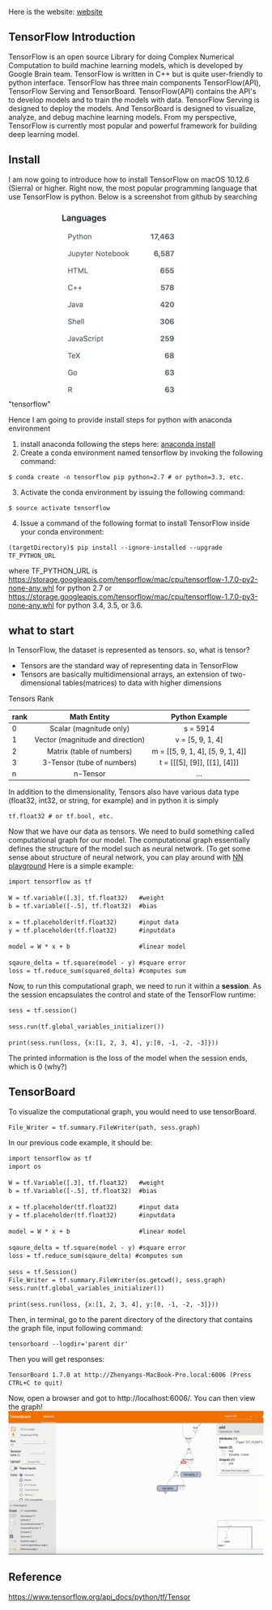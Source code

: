 Here is the website: [website](https://vfs.cloud9.us-east-1.amazonaws.com/vfs/9d2a4c2e9e224abea5aa6a8e88ebbbeb/preview/src/index.html)

## TensorFlow Introduction

TensorFlow is an open source Library for doing Complex Numerical Computation to build machine learning models, which is developed by Google Brain team. TensorFlow is written in C++ but is quite user-friendly to python interface. TensorFlow has three main components TensorFlow(API), TensorFlow Serving and TensorBoard. TensorFlow(API) contains the API's to develop models and to train the models with data. TensorFlow Serving is designed to deploy the models. And TensorBoard is designed to visualize, analyze, and debug machine learning models.
From my perspective, TensorFlow is currently most popular and powerful framework for building deep learning model.

## Install
I am now going to introduce how to install TensorFlow on macOS 10.12.6 (Sierra) or higher.
Right now, the most popular programming language that use TensorFlow is python. Below is a screenshot from github by searching "tensorflow"
![](https://github.com/zhenyangy/5914_techteam/blob/master/1.png)

Hence I am going to provide install steps for python with anaconda environment
1. install anaconda following the steps here: [anaconda install](https://docs.anaconda.com/anaconda/install/mac-os#macos-graphical-install)
2. Create a conda environment named tensorflow by invoking the following command:
```
$ conda create -n tensorflow pip python=2.7 # or python=3.3, etc.
```
3. Activate the conda environment by issuing the following command:
```
$ source activate tensorflow
```
4. Issue a command of the following format to install TensorFlow inside your conda environment:
```
(targetDirectory)$ pip install --ignore-installed --upgrade TF_PYTHON_URL
```
where TF_PYTHON_URL is https://storage.googleapis.com/tensorflow/mac/cpu/tensorflow-1.7.0-py2-none-any.whl for python 2.7 or https://storage.googleapis.com/tensorflow/mac/cpu/tensorflow-1.7.0-py3-none-any.whl for python 3.4, 3.5, or 3.6.

## what to start

In TensorFlow, the dataset is represented as tensors. so, what is tensor?
* Tensors are the standard way of representing data in TensorFlow
* Tensors are basically multidimensional arrays, an extension of two-dimensional tables(matrices) to data with higher dimensions

Tensors Rank

| rank |            Math Entity           |          Python Example          |
|------|:--------------------------------:|:--------------------------------:|
| 0    |      Scalar (magnitude only)     |             s = 5914             |
| 1    | Vector (magnitude and direction) |         v = [5, 9, 1, 4]         |
| 2    |     Matrix (table of numbers)    | m = [[5, 9, 1, 4], [5, 9, 1, 4]] |
| 3    |    3-Tensor (tube of numbers)    |   t = [[[5], [9]], [[1], [4]]]   |
| n    |             n-Tensor             |                ...               |

In addition to the dimensionality, Tensors also have various data type (float32, int32, or string, for example) and in python it is simply 
```
tf.float32 # or tf.bool, etc.
```

Now that we have our data as tensors. We need to build something called computational graph for our model.
The computational graph essentially defines the structure of the model such as neural network. (To get some sense about structure of neural network, you can play around with [NN playground](https://playground.tensorflow.org/) Here is a simple example:
```
import tensorflow as tf

W = tf.variable([.3], tf.float32)   #weight
b = tf.variable([-.5], tf.float32)  #bias

x = tf.placeholder(tf.float32)      #input data
y = tf.placeholder(tf.float32)      #inputdata

model = W * x + b                   #linear model

sqaure_delta = tf.square(model - y) #square error
loss = tf.reduce_sum(squared_delta) #computes sum
```
Now, to run this computational graph, we need to run it within a **session**. As the session encapsulates the control and state of the TensorFlow runtime:
```
sess = tf.session()

sess.run(tf.global_variables_initializer())

print(sess.run(loss, {x:[1, 2, 3, 4], y:[0, -1, -2, -3]}))
```
The printed information is the loss of the model when the session ends, which is 0 (why?)

## TensorBoard

To visualize the computational graph, you would need to use tensorBoard.
```
File_Writer = tf.summary.FileWriter(path, sess.graph)
```
In our previous code example, it should be:
```
import tensorflow as tf
import os

W = tf.Variable([.3], tf.float32)   #weight
b = tf.Variable([-.5], tf.float32)  #bias

x = tf.placeholder(tf.float32)      #input data
y = tf.placeholder(tf.float32)      #inputdata

model = W * x + b                   #linear model

sqaure_delta = tf.square(model - y) #square error
loss = tf.reduce_sum(sqaure_delta) #computes sum

sess = tf.Session()
File_Writer = tf.summary.FileWriter(os.getcwd(), sess.graph)
sess.run(tf.global_variables_initializer())

print(sess.run(loss, {x:[1, 2, 3, 4], y:[0, -1, -2, -3]}))
```
Then, in terminal, go to the parent directory of the directory that contains the graph file, input following command:
```
tensorboard --logdir='parent dir'
```
Then you will get responses:
```
TensorBoard 1.7.0 at http://Zhenyangs-MacBook-Pro.local:6006 (Press CTRL+C to quit)
```
Now, open a browser and got to http://localhost:6006/. You can then view the graph!
![Alt Text](https://github.com/zhenyangy/5914_techteam/blob/master/tensorboard.gif)

## Reference
https://www.tensorflow.org/api_docs/python/tf/Tensor

